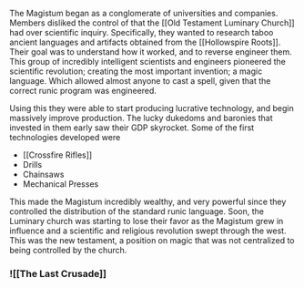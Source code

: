 The Magistum began as a conglomerate of universities and companies. Members disliked the control of that the [[Old Testament Luminary Church]] had over scientific inquiry. Specifically, they wanted to research taboo ancient languages and artifacts obtained from the [[Hollowspire Roots]].
Their goal was to understand how it worked, and to reverse engineer them.
This group of incredibly intelligent scientists and engineers pioneered the scientific revolution; creating the most important invention; a magic language. Which allowed almost anyone to cast a spell, given that the correct runic program was engineered. 

Using this they were able to start producing lucrative technology, and begin massively improve production. The lucky dukedoms and baronies that invested in them early saw their GDP skyrocket. 
Some of the first technologies developed were
- [[Crossfire Rifles]]
- Drills
- Chainsaws
- Mechanical Presses

This made the Magistum incredibly wealthy, and very powerful since they controlled the distribution of the standard runic language. 
Soon, the Luminary church was starting to lose their favor as the Magistum grew in influence and a scientific and religious revolution swept through the west. This was the new testament, a position on magic that was not centralized to being controlled by the church. 
### ![[The Last Crusade]]
